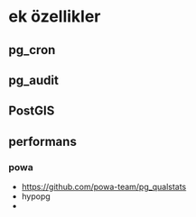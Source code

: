 # ek özellikler
## pg_cron

## pg_audit

## PostGIS

## performans
### powa
  * https://github.com/powa-team/pg_qualstats
  * hypopg
  *
